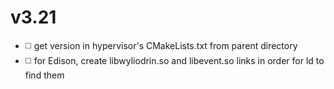 <!---
Use :white_medium_square: for TODO
Use :white_check_mark: for DONE
-->

# v3.21
- :white_medium_square: get version in hypervisor's CMakeLists.txt from parent directory
- :white_medium_square: for Edison, create libwyliodrin.so and libevent.so links in order for ld to find them